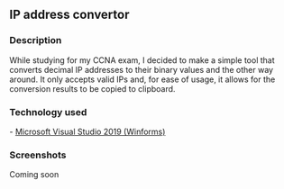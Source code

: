 <h2> IP address convertor </h2>

<h3> Description </h3>

<p>While studying for my CCNA exam, I decided to make a simple tool that converts decimal IP addresses to their binary values and the other way around. It only accepts valid IPs and, for ease of usage, it allows for the conversion results to be copied to clipboard.</p>

<h3> Technology used </h3>
	- <a href="https://visualstudio.microsoft.com/vs/older-downloads/">Microsoft Visual Studio 2019 (Winforms)</a>

<h3> Screenshots </h3>

<p> Coming soon </p>

